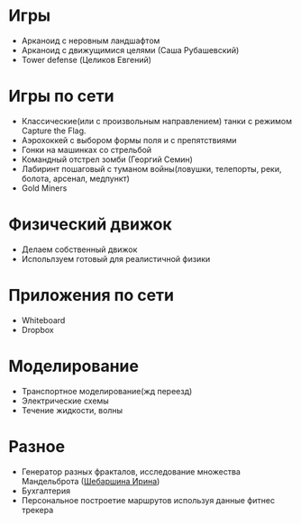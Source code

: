# Игры
+ Арканоид с неровным ландшафтом
+ Арканоид с движущимися целями (Саша Рубашевский)
+ Tower defense (Целиков Евгений)

# Игры по сети
+ Классические(или с произвольным направлением) танки с режимом Capture the Flag.
+ Аэрохоккей с выбором формы поля и с препятствиями
+ Гонки на машинках со стрельбой
+ Командный отстрел зомби (Георгий Семин)
+ Лабиринт пошаговый с туманом войны(ловушки, телепорты, реки, болота, арсенал, медпункт)
+ Gold Miners

# Физический движок
+ Делаем собственный движок
+ Испольлзуем готовый для реалистичной физики

# Приложения по сети
+ Whiteboard
+ Dropbox

# Моделирование
+ Транспортное моделирование(жд переезд)
+ Электрические схемы
+ Течение жидкости, волны

# Разное
+ Генератор разных фракталов, исследование множества Мандельброта ([Шебаршина Ирина](https://github.com/slowsnow/Project4sem))
+ Бухгалтерия
+ Персональное построетие маршрутов используя данные фитнес трекера
